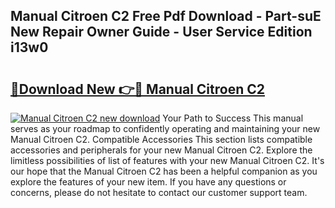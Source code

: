 ## Manual Citroen C2 Free Pdf Download - Part-suE New Repair Owner Guide - User Service Edition i13w0

# <h2><a href="http://cf29452.oget.top/?id=Manual+Citroen+C2">🔗Download New 👉🔴 Manual Citroen C2</a></h2>

[![Manual Citroen C2 new download](https://i.imgur.com/5g1atiW.png)](http://cf29452.oget.top/?id=Manual+Citroen+C2)
Your Path to Success This manual serves as your roadmap to confidently operating and maintaining your new Manual Citroen C2. Compatible Accessories This section lists compatible accessories and peripherals for your new Manual Citroen C2. Explore the limitless possibilities of list of features with your new Manual Citroen C2. It's our hope that the Manual Citroen C2 has been a helpful companion as you explore the features of your new item. If you have any questions or concerns, please do not hesitate to contact our customer support team.
